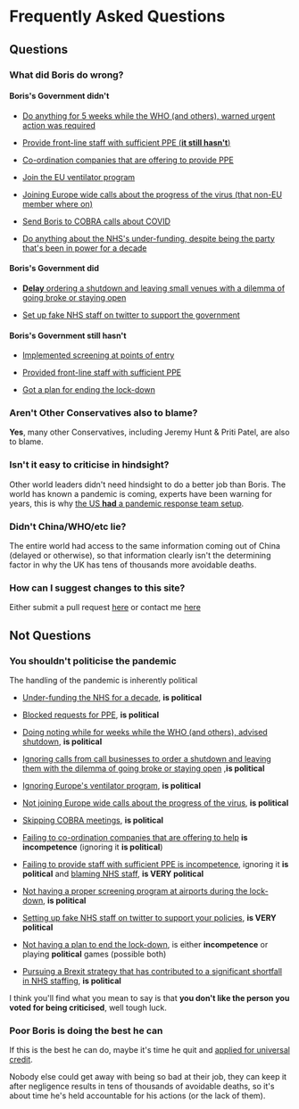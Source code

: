 # Frequently Asked Questions

## Questions

### What did Boris do wrong?

#### Boris's Government didn't

* [Do anything for 5 weeks while the WHO (and others), warned urgent action was required][Did nothing]

* [Provide front-line staff with sufficient PPE (**it still hasn't**)][No PPE]

* [Co-ordination companies that are offering to provide PPE][Uncoordinated]

* [Join the EU ventilator program][Rejected Ventilators]

* [Joining Europe wide calls about the progress of the virus (that non-EU member where on)][European Calls]

* [Send Boris to COBRA calls about COVID][Missed COBRA Meetings]

* [Do anything about the NHS's under-funding, despite being the party that's been in power for a decade][NHS under-funding]

#### Boris's Government did

* [**Delay** ordering a shutdown and leaving small venues with a dilemma of going broke or staying open][Slow Shutdown]

* [Set up fake NHS staff on twitter to support the government][Fake Doctors]

#### Boris's Government still hasn't

* [Implemented screening at points of entry][No Screening]

* [Provided front-line staff with sufficient PPE][No PPE]

* [Got a plan for ending the lock-down][No Plan]

### Aren't Other Conservatives also to blame?

**Yes**, many other Conservatives, including Jeremy Hunt & Priti Patel, are also to blame.

### Isn't it easy to criticise in hindsight?

Other world leaders didn't need hindsight to do a better job than Boris.
The world has known a pandemic is coming, experts have been warning for years,
this is why [the US **had** a pandemic response team setup](https://www.theguardian.com/world/2020/apr/03/trump-scrapped-pandemic-early-warning-program-system-before-coronavirus).

### Didn't China/WHO/etc lie?

The entire world had access to the same information coming out of China 
(delayed or otherwise), so that information clearly isn't the determining
factor in why the UK has tens of thousands more avoidable deaths.

### How can I suggest changes to this site?

Either submit a pull request [here](https://gitlab.com/killedby/KilledbyBoris) or contact me [here](mailto:killedby@killedbyboris.com)

## Not Questions

### You shouldn't politicise the pandemic

The handling of the pandemic is inherently political

* [Under-funding the NHS for a decade][NHS under-funding], **is political**

* [Blocked requests for PPE][Blocked PPE], **is political**

* [Doing noting while for weeks while the WHO (and others), advised shutdown][Did Nothing], **is political**

* [Ignoring calls from call businesses to order a shutdown and leaving them with the dilemma of going broke or staying open][Slow shutdown] ,**is political**

* [Ignoring Europe's ventilator program][Rejected Ventilators], **is political**

* [Not joining Europe wide calls about the progress of the virus][European Calls], **is political**

* [Skipping COBRA meetings][Missed COBRA Meetings], **is political**

* [Failing to co-ordination companies that are offering to help][Uncoordinated] **is incompetence** (ignoring it **is political**)

* [Failing to provide staff with sufficient PPE is incompetence][No PPE], ignoring it **is political** and [blaming NHS staff], **is VERY political**

* [Not having a proper screening program at airports during the lock-down][No Screening], **is political**

* [Setting up fake NHS staff on twitter to support your policies][Fake Doctors], **is VERY political**

* [Not having a plan to end the lock-down][No Plan], is either **incompetence** or playing **political** games (possible both)

* [Pursuing a Brexit strategy that has contributed to a significant shortfall in NHS staffing](https://www.kingsfund.org.uk/publications/articles/brexit-implications-health-social-care), **is political**

I think you'll find what you mean to say is that **you don't like the person you voted for being criticised**,
well tough luck.


### Poor Boris is doing the best he can

If this is the best he can do, maybe it's time he quit and 
[applied for universal credit](https://www.theguardian.com/world/2020/mar/26/universal-credit-claims-almost-impossible-as-more-than-500000-apply).

Nobody else could get away with being so bad at their job, 
they can keep it after negligence results in tens of thousands of avoidable deaths,
so it's about time he's held accountable for his actions (or the lack of them).


[NHS Under-funding]: https://fullfact.org/media/uploads/changes_in_uk_public_spending_on_health_by_govt.png
[Did Nothing]: https://www.thetimes.co.uk/article/coronavirus-38-days-when-britain-sleepwalked-into-disaster-hq3b9tlgh
[No PPE]: https://www.bma.org.uk/news-and-opinion/doctors-still-without-adequate-supplies-of-ppe-major-bma-survey-finds
[Blocked PPE]: https://inews.co.uk/news/health/coronavirus-jeremy-hunt-department-health-personal-protective-equipment-2521180
[Uncoordinated]: https://www.theguardian.com/fashion/2020/apr/16/government-ignores-uk-textiles-firms-desperate-to-make-ppe
[Rejected Ventilators]: https://www.independent.co.uk/news/uk/politics/coronavirus-brussels-uk-ventilators-eu-scheme-communication-a9430571.html
[No Screening]: https://metro.co.uk/2020/04/18/flights-still-bringing-15000-people-day-uk-no-screening-12574861/
[No Plan]: https://www.nytimes.com/2020/04/16/world/europe/uk-coronavirus-lockdown-exit.html
[Slow Shutdown]: https://www.dailymail.co.uk/news/article-8120425/London-stays-open-business-Cafes-shops-flout-government-advice-shut-down.html
[European Calls]: https://twitter.com/GerardAraud/status/1238227457284726784
[Missed COBRA Meetings]: https://www.mirror.co.uk/news/politics/boris-johnson-skipped-five-cobra-21889286
[blaming NHS staff]: https://www.theguardian.com/society/2020/apr/10/matt-hancock-urges-public-not-to-overuse-ppe
[Fake Doctors]: https://twitter.com/jdpoc/status/1252266724449230848
